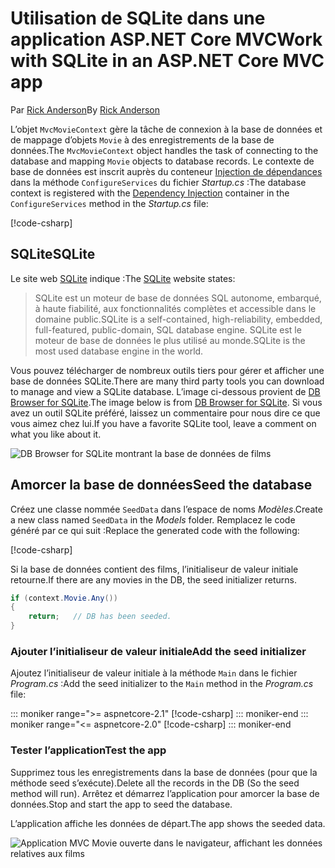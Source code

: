 # <a name="work-with-sqlite-in-an-aspnet-core-mvc-app"></a><span data-ttu-id="dc967-101">Utilisation de SQLite dans une application ASP.NET Core MVC</span><span class="sxs-lookup"><span data-stu-id="dc967-101">Work with SQLite in an ASP.NET Core MVC app</span></span>

<span data-ttu-id="dc967-102">Par [Rick Anderson](https://twitter.com/RickAndMSFT)</span><span class="sxs-lookup"><span data-stu-id="dc967-102">By [Rick Anderson](https://twitter.com/RickAndMSFT)</span></span>

<span data-ttu-id="dc967-103">L’objet `MvcMovieContext` gère la tâche de connexion à la base de données et de mappage d’objets `Movie` à des enregistrements de la base de données.</span><span class="sxs-lookup"><span data-stu-id="dc967-103">The `MvcMovieContext` object handles the task of connecting to the database and mapping `Movie` objects to database records.</span></span> <span data-ttu-id="dc967-104">Le contexte de base de données est inscrit auprès du conteneur [Injection de dépendances](xref:fundamentals/dependency-injection) dans la méthode `ConfigureServices` du fichier *Startup.cs* :</span><span class="sxs-lookup"><span data-stu-id="dc967-104">The database context is registered with the [Dependency Injection](xref:fundamentals/dependency-injection) container in the `ConfigureServices` method in the *Startup.cs* file:</span></span>

[!code-csharp[](~/tutorials/first-mvc-app-xplat/start-mvc/sample/MvcMovie/Startup.cs?name=snippet2&highlight=6-8)]

## <a name="sqlite"></a><span data-ttu-id="dc967-105">SQLite</span><span class="sxs-lookup"><span data-stu-id="dc967-105">SQLite</span></span>

<span data-ttu-id="dc967-106">Le site web [SQLite](https://www.sqlite.org/) indique :</span><span class="sxs-lookup"><span data-stu-id="dc967-106">The [SQLite](https://www.sqlite.org/) website states:</span></span>

> <span data-ttu-id="dc967-107">SQLite est un moteur de base de données SQL autonome, embarqué, à haute fiabilité, aux fonctionnalités complètes et accessible dans le domaine public.</span><span class="sxs-lookup"><span data-stu-id="dc967-107">SQLite is a self-contained, high-reliability, embedded, full-featured, public-domain, SQL database engine.</span></span> <span data-ttu-id="dc967-108">SQLite est le moteur de base de données le plus utilisé au monde.</span><span class="sxs-lookup"><span data-stu-id="dc967-108">SQLite is the most used database engine in the world.</span></span>

<span data-ttu-id="dc967-109">Vous pouvez télécharger de nombreux outils tiers pour gérer et afficher une base de données SQLite.</span><span class="sxs-lookup"><span data-stu-id="dc967-109">There are many third party tools you can download to manage and view a SQLite database.</span></span> <span data-ttu-id="dc967-110">L’image ci-dessous provient de [DB Browser for SQLite](http://sqlitebrowser.org/).</span><span class="sxs-lookup"><span data-stu-id="dc967-110">The image below is from [DB Browser for SQLite](http://sqlitebrowser.org/).</span></span> <span data-ttu-id="dc967-111">Si vous avez un outil SQLite préféré, laissez un commentaire pour nous dire ce que vous aimez chez lui.</span><span class="sxs-lookup"><span data-stu-id="dc967-111">If you have a favorite SQLite tool, leave a comment on what you like about it.</span></span>

![DB Browser for SQLite montrant la base de données de films](~/tutorials/first-mvc-app-xplat/working-with-sql/_static/dbb.png)

## <a name="seed-the-database"></a><span data-ttu-id="dc967-113">Amorcer la base de données</span><span class="sxs-lookup"><span data-stu-id="dc967-113">Seed the database</span></span>

<span data-ttu-id="dc967-114">Créez une classe nommée `SeedData` dans l’espace de noms *Modèles*.</span><span class="sxs-lookup"><span data-stu-id="dc967-114">Create a new class named `SeedData` in the *Models* folder.</span></span> <span data-ttu-id="dc967-115">Remplacez le code généré par ce qui suit :</span><span class="sxs-lookup"><span data-stu-id="dc967-115">Replace the generated code with the following:</span></span>

[!code-csharp[](~/tutorials/first-mvc-app/start-mvc/sample/MvcMovie/Models/SeedData.cs?name=snippet_1)]

<span data-ttu-id="dc967-116">Si la base de données contient des films, l’initialiseur de valeur initiale retourne.</span><span class="sxs-lookup"><span data-stu-id="dc967-116">If there are any movies in the DB, the seed initializer returns.</span></span>

```csharp
if (context.Movie.Any())
{
    return;   // DB has been seeded.
}
```

<a name="si"></a>
### <a name="add-the-seed-initializer"></a><span data-ttu-id="dc967-117">Ajouter l’initialiseur de valeur initiale</span><span class="sxs-lookup"><span data-stu-id="dc967-117">Add the seed initializer</span></span>

<span data-ttu-id="dc967-118">Ajoutez l’initialiseur de valeur initiale à la méthode `Main` dans le fichier *Program.cs* :</span><span class="sxs-lookup"><span data-stu-id="dc967-118">Add the seed initializer to the `Main` method in the *Program.cs* file:</span></span>

::: moniker range=">= aspnetcore-2.1"
[!code-csharp[](~/tutorials/first-mvc-app/start-mvc/sample/MvcMovie21/Program.cs)]
::: moniker-end
::: moniker range="<= aspnetcore-2.0"
[!code-csharp[](~/tutorials/first-mvc-app/start-mvc/sample/MvcMovie/Program.cs?highlight=6,16-32)]
::: moniker-end

### <a name="test-the-app"></a><span data-ttu-id="dc967-119">Tester l’application</span><span class="sxs-lookup"><span data-stu-id="dc967-119">Test the app</span></span>

<span data-ttu-id="dc967-120">Supprimez tous les enregistrements dans la base de données (pour que la méthode seed s’exécute).</span><span class="sxs-lookup"><span data-stu-id="dc967-120">Delete all the records in the DB (So the seed method will run).</span></span> <span data-ttu-id="dc967-121">Arrêtez et démarrez l’application pour amorcer la base de données.</span><span class="sxs-lookup"><span data-stu-id="dc967-121">Stop and start the app to seed the database.</span></span>
   
<span data-ttu-id="dc967-122">L’application affiche les données de départ.</span><span class="sxs-lookup"><span data-stu-id="dc967-122">The app shows the seeded data.</span></span>

![Application MVC Movie ouverte dans le navigateur, affichant les données relatives aux films](~/tutorials/first-mvc-app/working-with-sql/_static/m55.png)
